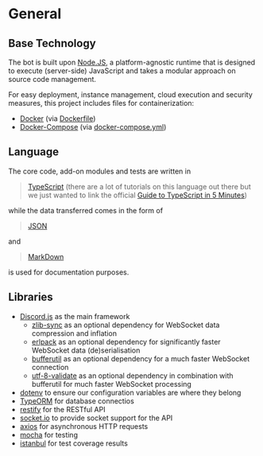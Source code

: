 # General

## Base Technology

The bot is built upon [Node.JS](https://nodejs.org/), a platform-agnostic runtime that is designed to execute (server-side) JavaScript and takes a modular approach on source code management.

For easy deployment, instance management, cloud execution and security measures, this project includes files for containerization:

- [Docker](https://docs.docker.com/) (via [Dockerfile](https://docs.docker.com/engine/reference/builder/))
- [Docker-Compose](https://docs.docker.com/compose/) (via [docker-compose.yml](https://docs.docker.com/compose/compose-file/))

## Language

The core code, add-on modules and tests are written in

> [TypeScript](https://www.typescriptlang.org/) (there are a lot of tutorials on this language out there but we just wanted to link the official [Guide to TypeScript in 5 Minutes](https://www.typescriptlang.org/docs/handbook/typescript-in-5-minutes.html))

while the data transferred comes in the form of

> [JSON](https://www.json.org/)

and

> [MarkDown](https://help.github.com/en/github/writing-on-github)

is used for documentation purposes.

## Libraries

- [Discord.js](https://github.com/discordjs/discord.js) as the main framework
  - [zlib-sync](https://github.com/abalabahaha/zlib-sync) as an optional dependency for WebSocket data compression and inflation
  - [erlpack](https://github.com/discord/erlpack) as an optional dependency for significantly faster WebSocket data (de)serialisation
  - [bufferutil](https://github.com/websockets/bufferutil) as an optional dependency for a much faster WebSocket connection
  - [utf-8-validate](https://www.npmjs.com/package/utf-8-validate) as an optional dependency in combination with bufferutil for much faster WebSocket processing
- [dotenv](https://github.com/motdotla/dotenv) to ensure our configuration variables are where they belong
- [TypeORM](https://typeorm.io/) for database connectios
- [restify](http://restify.com/) for the RESTful API
- [socket.io](https://socket.io/) to provide socket support for the API
- [axios](https://axios-http.com/) for asynchronous HTTP requests
- [mocha](https://mochajs.org/) for testing
- [istanbul](https://istanbul.js.org/) for test coverage results
